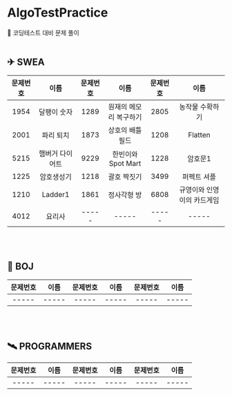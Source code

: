 # AlgoTestPractice
🚩 코딩테스트 대비 문제 풀이<br/><br/>

## ✈ SWEA
문제번호 | 이름 | 문제번호 | 이름 | 문제번호 | 이름
:-----: | :-----: | :-----: | :-----: | :-----: | :-----:
1954 | 달팽이 숫자 | 1289 | 원재의 메모리 복구하기 | 2805 | 농작물 수확하기 
2001 | 파리 퇴치 | 1873 | 상호의 배틀필드 | 1208 | Flatten 
5215 | 햄버거 다이어트 | 9229 | 한빈이와 Spot Mart | 1228 | 암호문1 
1225 | 암호생성기 | 1218 | 괄호 짝짓기 | 3499 | 퍼펙트 셔플 
1210 | Ladder1 | 1861 | 정사각형 방 | 6808 | 규영이와 인영이의 카드게임 
4012 | 요리사 | ----- | ----- | ----- | -----

<br/><br/>
## 🚀 BOJ
문제번호 | 이름 | 문제번호 | 이름 | 문제번호 | 이름
:-----: | :-----: | :-----: | :-----: | :-----: | :-----:
----- | ----- | ----- | ----- | ----- | -----

<br/><br/>
## 🛰 PROGRAMMERS
문제번호 | 이름 | 문제번호 | 이름 | 문제번호 | 이름
:-----: | :-----: | :-----: | :-----: | :-----: | :-----:
----- | ----- | ----- | ----- | ----- | -----
